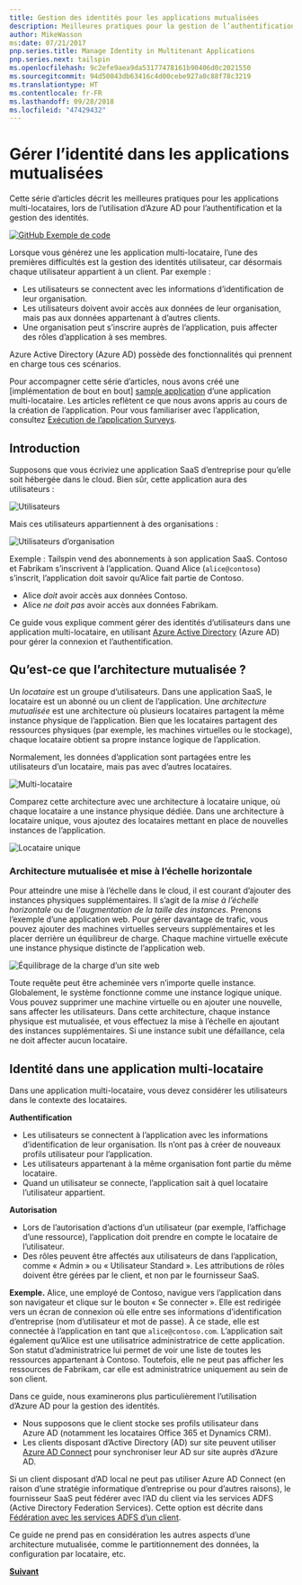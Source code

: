 ```yaml
---
title: Gestion des identités pour les applications mutualisées
description: Meilleures pratiques pour la gestion de l’authentification, de l’autorisation et de l’identité dans les applications multi-locataires.
author: MikeWasson
ms:date: 07/21/2017
pnp.series.title: Manage Identity in Multitenant Applications
pnp.series.next: tailspin
ms.openlocfilehash: 9c2efe9aea9da53177478161b90406d0c2021550
ms.sourcegitcommit: 94d50043db63416c4d00cebe927a0c88f78c3219
ms.translationtype: HT
ms.contentlocale: fr-FR
ms.lasthandoff: 09/28/2018
ms.locfileid: "47429432"
---
```

# <a name="manage-identity-in-multitenant-applications"></a>Gérer l’identité dans les applications mutualisées

Cette série d’articles décrit les meilleures pratiques pour les applications multi-locataires, lors de l’utilisation d’Azure AD pour l’authentification et la gestion des identités.

[![GitHub](../_images/github.png) Exemple de code][sample application]

Lorsque vous générez une les application multi-locataire, l’une des premières difficultés est la gestion des identités utilisateur, car désormais chaque utilisateur appartient à un client. Par exemple : 

* Les utilisateurs se connectent avec les informations d’identification de leur organisation.
* Les utilisateurs doivent avoir accès aux données de leur organisation, mais pas aux données appartenant à d’autres clients.
* Une organisation peut s’inscrire auprès de l’application, puis affecter des rôles d’application à ses membres.

Azure Active Directory (Azure AD) possède des fonctionnalités qui prennent en charge tous ces scénarios.

Pour accompagner cette série d’articles, nous avons créé une [implémentation de bout en bout] [ sample application] d’une application multi-locataire. Les articles reflètent ce que nous avons appris au cours de la création de l’application. Pour vous familiariser avec l’application, consultez [Exécution de l’application Surveys][running-the-app].

## <a name="introduction"></a>Introduction

Supposons que vous écriviez une application SaaS d’entreprise pour qu’elle soit hébergée dans le cloud. Bien sûr, cette application aura des utilisateurs :

![Utilisateurs](./images/users.png)

Mais ces utilisateurs appartiennent à des organisations :

![Utilisateurs d’organisation](./images/org-users.png)

Exemple : Tailspin vend des abonnements à son application SaaS. Contoso et Fabrikam s’inscrivent à l’application. Quand Alice (`alice@contoso`) s’inscrit, l’application doit savoir qu’Alice fait partie de Contoso.

* Alice *doit* avoir accès aux données Contoso.
* Alice *ne doit pas* avoir accès aux données Fabrikam.

Ce guide vous explique comment gérer des identités d’utilisateurs dans une application multi-locataire, en utilisant [Azure Active Directory][AzureAD] (Azure AD) pour gérer la connexion et l’authentification.

## <a name="what-is-multitenancy"></a>Qu’est-ce que l’architecture mutualisée ?
Un *locataire* est un groupe d’utilisateurs. Dans une application SaaS, le locataire est un abonné ou un client de l’application. Une *architecture mutualisée* est une architecture où plusieurs locataires partagent la même instance physique de l’application. Bien que les locataires partagent des ressources physiques (par exemple, les machines virtuelles ou le stockage), chaque locataire obtient sa propre instance logique de l’application.

Normalement, les données d’application sont partagées entre les utilisateurs d’un locataire, mais pas avec d’autres locataires.

![Multi-locataire](./images/multitenant.png)

Comparez cette architecture avec une architecture à locataire unique, où chaque locataire a une instance physique dédiée. Dans une architecture à locataire unique, vous ajoutez des locataires mettant en place de nouvelles instances de l’application.

![Locataire unique](./images/single-tenant.png)

### <a name="multitenancy-and-horizontal-scaling"></a>Architecture mutualisée et mise à l’échelle horizontale
Pour atteindre une mise à l’échelle dans le cloud, il est courant d’ajouter des instances physiques supplémentaires. Il s’agit de la *mise à l’échelle horizontale* ou de l’*augmentation de la taille des instances*. Prenons l’exemple d’une application web. Pour gérer davantage de trafic, vous pouvez ajouter des machines virtuelles serveurs supplémentaires et les placer derrière un équilibreur de charge. Chaque machine virtuelle exécute une instance physique distincte de l’application web.

![Équilibrage de la charge d’un site web](./images/load-balancing.png)

Toute requête peut être acheminée vers n’importe quelle instance. Globalement, le système fonctionne comme une instance logique unique. Vous pouvez supprimer une machine virtuelle ou en ajouter une nouvelle, sans affecter les utilisateurs. Dans cette architecture, chaque instance physique est mutualisée, et vous effectuez la mise à l’échelle en ajoutant des instances supplémentaires. Si une instance subit une défaillance, cela ne doit affecter aucun locataire.

## <a name="identity-in-a-multitenant-app"></a>Identité dans une application multi-locataire
Dans une application multi-locataire, vous devez considérer les utilisateurs dans le contexte des locataires.

**Authentification**

* Les utilisateurs se connectent à l’application avec les informations d’identification de leur organisation. Ils n’ont pas à créer de nouveaux profils utilisateur pour l’application.
* Les utilisateurs appartenant à la même organisation font partie du même locataire.
* Quand un utilisateur se connecte, l’application sait à quel locataire l’utilisateur appartient.

**Autorisation**

* Lors de l’autorisation d’actions d’un utilisateur (par exemple, l’affichage d’une ressource), l’application doit prendre en compte le locataire de l’utilisateur.
* Des rôles peuvent être affectés aux utilisateurs de dans l’application, comme « Admin » ou « Utilisateur Standard ». Les attributions de rôles doivent être gérées par le client, et non par le fournisseur SaaS.

**Exemple.** Alice, une employé de Contoso, navigue vers l’application dans son navigateur et clique sur le bouton « Se connecter ». Elle est redirigée vers un écran de connexion où elle entre ses informations d’identification d’entreprise (nom d’utilisateur et mot de passe). À ce stade, elle est connectée à l’application en tant que `alice@contoso.com`. L’application sait également qu’Alice est une utilisatrice administratrice de cette application. Son statut d’administratrice lui permet de voir une liste de toutes les ressources appartenant à Contoso. Toutefois, elle ne peut pas afficher les ressources de Fabrikam, car elle est administratrice uniquement au sein de son client.

Dans ce guide, nous examinerons plus particulièrement l’utilisation d’Azure AD pour la gestion des identités.

* Nous supposons que le client stocke ses profils utilisateur dans Azure AD (notamment les locataires Office 365 et Dynamics CRM).
* Les clients disposant d’Active Directory (AD) sur site peuvent utiliser [Azure AD Connect][ADConnect] pour synchroniser leur AD sur site auprès d’Azure AD.

Si un client disposant d’AD local ne peut pas utiliser Azure AD Connect (en raison d’une stratégie informatique d’entreprise ou pour d’autres raisons), le fournisseur SaaS peut fédérer avec l’AD du client via les services ADFS (Active Directory Federation Services). Cette option est décrite dans [Fédération avec les services ADFS d’un client].

Ce guide ne prend pas en considération les autres aspects d’une architecture mutualisée, comme le partitionnement des données, la configuration par locataire, etc.

[**Suivant**][tailpin]



<!-- Links -->
[ADConnect]: /azure/active-directory/hybrid/whatis-hybrid-identity
[AzureAD]: /azure/active-directory

[Fédération avec les services ADFS d’un client]: adfs.md
[tailpin]: tailspin.md

[running-the-app]: ./run-the-app.md
[sample application]: https://github.com/mspnp/multitenant-saas-guidance

